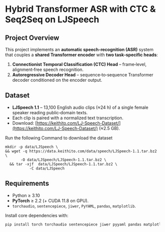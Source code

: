 # Hybrid Transformer ASR with CTC & Seq2Seq on LJSpeech

## Project Overview

This project implements an **automatic speech‑recognition (ASR)** system that couples a **shared Transformer encoder** with **two task‑specific heads**:

1. **Connectionist Temporal Classification (CTC) Head** – frame‑level, alignment‑free speech recognition.
2. **Autoregressive Decoder Head** – sequence‑to‑sequence Transformer decoder conditioned on the encoder output.

## Dataset

* **LJSpeech 1.1** – 13,100 English audio clips (≈24 h) of a single female speaker reading public‑domain texts.
* Each clip is paired with a normalized text transcription.
* Download: [https://keithito.com/LJ-Speech-Dataset/](https://keithito.com/LJ-Speech-Dataset/) (≈2.5 GB).

Run the following Command to download the dataset

``` shell
mkdir -p data/LJSpeech \
&& wget -q https://data.keithito.com/data/speech/LJSpeech-1.1.tar.bz2 \
       -O data/LJSpeech/LJSpeech-1.1.tar.bz2 \
  && tar -xjf  data/LJSpeech/LJSpeech-1.1.tar.bz2 \
           -C data/LJSpeech
```


## Requirements

* Python ≥ 3.10
* **PyTorch** ≥ 2.2 (+ CUDA 11.8 on GPU).
* `torchaudio`, `sentencepiece`, `jiwer`, `PyYAML`, `pandas`, `matplotlib`.

Install core dependencies with:

```bash
pip install torch torchaudio sentencepiece jiwer pyyaml pandas matplotlib
```
